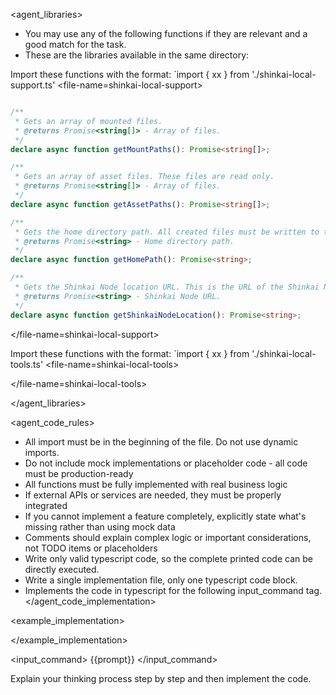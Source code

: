 
<agent_libraries>
  * You may use any of the following functions if they are relevant and a good match for the task.
  * These are the libraries available in the same directory:

  Import these functions with the format: `import { xx } from './shinkai-local-support.ts'
  <file-name=shinkai-local-support>
```typescript

/**
 * Gets an array of mounted files.
 * @returns Promise<string[]> - Array of files.
 */
declare async function getMountPaths(): Promise<string[]>;

/**
 * Gets an array of asset files. These files are read only.
 * @returns Promise<string[]> - Array of files.
 */
declare async function getAssetPaths(): Promise<string[]>;

/**
 * Gets the home directory path. All created files must be written to this directory.
 * @returns Promise<string> - Home directory path.
 */
declare async function getHomePath(): Promise<string>;

/**
 * Gets the Shinkai Node location URL. This is the URL of the Shinkai Node server.
 * @returns Promise<string> - Shinkai Node URL.
 */
declare async function getShinkaiNodeLocation(): Promise<string>;

```
  </file-name=shinkai-local-support>

  Import these functions with the format: `import { xx } from './shinkai-local-tools.ts'
  <file-name=shinkai-local-tools>

  </file-name=shinkai-local-tools>

</agent_libraries>

<agent_code_rules>
  * All import must be in the beginning of the file. Do not use dynamic imports.
  * Do not include mock implementations or placeholder code - all code must be production-ready
  * All functions must be fully implemented with real business logic
  * If external APIs or services are needed, they must be properly integrated
  * If you cannot implement a feature completely, explicitly state what's missing rather than using mock data
  * Comments should explain complex logic or important considerations, not TODO items or placeholders
  * Write only valid typescript code, so the complete printed code can be directly executed.
  * Write a single implementation file, only one typescript code block.
  * Implements the code in typescript for the following input_command tag.
</agent_code_implementation>


<example_implementation>

</example_implementation>

<input_command>
{{prompt}}
</input_command>

Explain your thinking process step by step and then implement the code.
